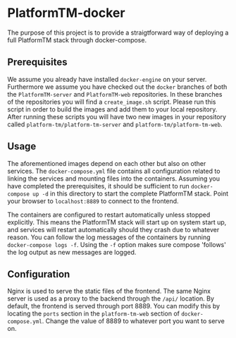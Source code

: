 # PlatformTM-docker

The purpose of this project is to provide a straigtforward way of deploying a full PlatformTM stack through docker-compose.

## Prerequisites

We assume you already have installed `docker-engine` on your server. Furthermore we assume you have checked out the `docker` branches of both the `PlatformTM-server` and `PlatformTM-web` repositories. In these branches of the repositories you will find a `create_image.sh` script. Please run this script in order to build the images and add them to your local repository. After running these scripts you will have two new images in your repository called `platform-tm/platform-tm-server` and `platform-tm/platform-tm-web`.

## Usage

The aforementioned images depend on each other but also on other services. The `docker-compose.yml` file contains all configuration related to linking the services and mounting files into the containers. Assuming you have completed the prerequisites, it should be sufficient to run `docker-compose up -d` in this directory to start the complete PlatformTM stack. Point your browser to `localhost:8889` to connect to the frontend.


The containers are configured to restart automatically unless stopped explicitly. This means the PlatformTM stack will start up on system start up, and services will restart automatically should they crash due to whatever reason. You can follow the log messages of the containers by running `docker-compose logs -f`. Using the `-f` option makes sure compose 'follows' the log output as new messages are logged.

## Configuration
Nginx is used to serve the static files of the frontend. The same Nginx server is used as a proxy to the backend through the `/api/` location. By default, the frontend is served through port 8889. You can modify this by locating the `ports` section in the `platform-tm-web` section of `docker-compose.yml`. Change the value of 8889 to whatever port you want to serve on.

